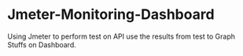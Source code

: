 # Jmeter-Monitoring-Dashboard
Using Jmeter to perform test on API use the results from test to Graph Stuffs on Dashboard.
